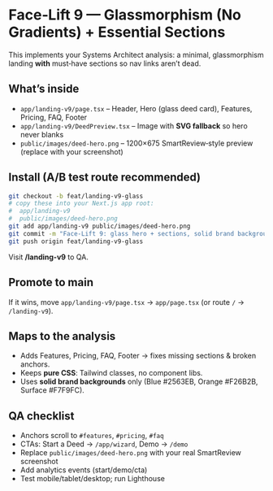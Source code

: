 # Face‑Lift 9 — Glassmorphism (No Gradients) + Essential Sections

This implements your Systems Architect analysis: a minimal, glassmorphism landing **with** must‑have sections so nav links aren’t dead.

## What’s inside
- `app/landing-v9/page.tsx` – Header, Hero (glass deed card), Features, Pricing, FAQ, Footer
- `app/landing-v9/DeedPreview.tsx` – Image with **SVG fallback** so hero never blanks
- `public/images/deed-hero.png` – 1200×675 SmartReview‑style preview (replace with your screenshot)

## Install (A/B test route recommended)
```bash
git checkout -b feat/landing-v9-glass
# copy these into your Next.js app root:
#  app/landing-v9
#  public/images/deed-hero.png
git add app/landing-v9 public/images/deed-hero.png
git commit -m "Face‑Lift 9: glass hero + sections, solid brand backgrounds"
git push origin feat/landing-v9-glass
```
Visit **/landing-v9** to QA.

## Promote to main
If it wins, move `app/landing-v9/page.tsx` → `app/page.tsx` (or route `/` → `/landing-v9`).

## Maps to the analysis
- Adds Features, Pricing, FAQ, Footer → fixes missing sections & broken anchors.
- Keeps **pure CSS**: Tailwind classes, no component libs.
- Uses **solid brand backgrounds** only (Blue #2563EB, Orange #F26B2B, Surface #F7F9FC).

## QA checklist
- Anchors scroll to `#features`, `#pricing`, `#faq`
- CTAs: Start a Deed → `/app/wizard`, Demo → `/demo`
- Replace `public/images/deed-hero.png` with your real SmartReview screenshot
- Add analytics events (start/demo/cta)
- Test mobile/tablet/desktop; run Lighthouse
